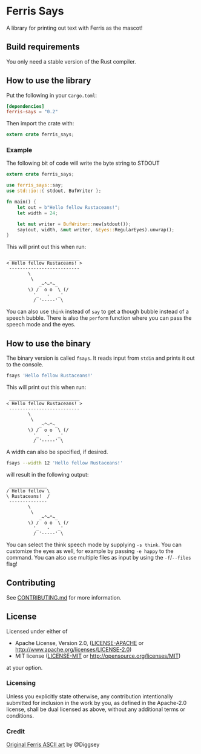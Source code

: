 # Ferris Says

A library for printing out text with Ferris as the mascot!

## Build requirements

You only need a stable version of the Rust compiler.

## How to use the library

Put the following in your `Cargo.toml`:

```toml
[dependencies]
ferris-says = "0.2"
```

Then import the crate with:

```rust
extern crate ferris_says;
```

### Example

The following bit of code will write the byte string to STDOUT

```rust
extern crate ferris_says;

use ferris_says::say;
use std::io::{ stdout, BufWriter };

fn main() {
    let out = b"Hello fellow Rustaceans!";
    let width = 24;

    let mut writer = BufWriter::new(stdout());
    say(out, width, &mut writer, &Eyes::RegularEyes).unwrap();
}
```

This will print out this when run:

```plain
 __________________________
< Hello fellow Rustaceans! >
 --------------------------
        \
         \
            _~^~^~_
        \) /  o o  \ (/
          '_   -   _'
          / '-----' \
```

You can also use `think` instead of `say` to get a though bubble instead of a speech bubble.
There is also the `perform` function where you can pass the speech mode and the eyes.

## How to use the binary

The binary version is called `fsays`. It reads input from `stdin` and prints it
out to the console.

```bash
fsays 'Hello fellow Rustaceans!'
```

This will print out this when run:

```plain
 __________________________
< Hello fellow Rustaceans! >
 --------------------------
        \
         \
            _~^~^~_
        \) /  o o  \ (/
          '_   -   _'
          / '-----' \
```

A width can also be specified, if desired.

```bash
fsays --width 12 'Hello fellow Rustaceans!'
```

will result in the following output:

```plain
 ______________
/ Hello fellow \
\ Rustaceans!  /
 --------------
        \
         \
            _~^~^~_
        \) /  o o  \ (/
          '_   -   _'
          / '-----' \
```

You can select the think speech mode by supplying `-s think`. You can customize the eyes
as well, for example by passing `-e happy` to the command.
You can also use multiple files as input by using the `-f`/`--files` flag!

## Contributing
See [CONTRIBUTING.md](CONTRIBUTING.md) for more information.

## License

Licensed under either of

 * Apache License, Version 2.0, ([LICENSE-APACHE](LICENSE-APACHE) or http://www.apache.org/licenses/LICENSE-2.0)
 * MIT license ([LICENSE-MIT](LICENSE-MIT) or http://opensource.org/licenses/MIT)

at your option.

### Licensing

Unless you explicitly state otherwise, any contribution intentionally submitted
for inclusion in the work by you, as defined in the Apache-2.0 license, shall be
dual licensed as above, without any additional terms or conditions.

### Credit
[Original Ferris ASCII art](https://www.reddit.com/r/rust/comments/52vb6y/animated_ferris_the_rustacean/d7phkyh/) by @Diggsey

